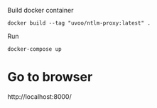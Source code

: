 Build docker container
```
docker build --tag "uvoo/ntlm-proxy:latest" .
```

Run
```
docker-compose up
```

# Go to browser

http://localhost:8000/
